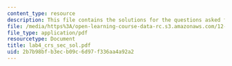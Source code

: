 ```yaml
---
content_type: resource
description: This file contains the solutions for the questions asked for cross section.
file: /media/https%3A/open-learning-course-data-rc.s3.amazonaws.com/12-113-structural-geology-fall-2005/2b7b98bfb3ecb09c6d97f336aa4a92a2_lab4_crs_sec_sol.pdf
file_type: application/pdf
resourcetype: Document
title: lab4_crs_sec_sol.pdf
uid: 2b7b98bf-b3ec-b09c-6d97-f336aa4a92a2
---
```

